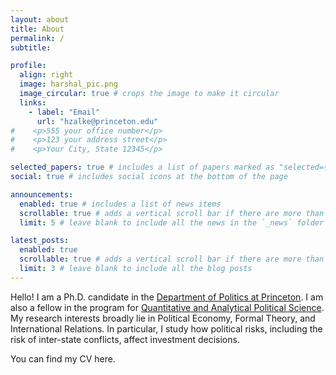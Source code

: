 ```yaml
---
layout: about
title: About
permalink: /
subtitle:

profile:
  align: right
  image: harshal_pic.png
  image_circular: true # crops the image to make it circular
  links:
    - label: "Email"
      url: "hzalke@princeton.edu"
#    <p>555 your office number</p>
#    <p>123 your address street</p>
#    <p>Your City, State 12345</p>

selected_papers: true # includes a list of papers marked as "selected={true}"
social: true # includes social icons at the bottom of the page

announcements:
  enabled: true # includes a list of news items
  scrollable: true # adds a vertical scroll bar if there are more than 3 news items
  limit: 5 # leave blank to include all the news in the `_news` folder

latest_posts:
  enabled: true
  scrollable: true # adds a vertical scroll bar if there are more than 3 new posts items
  limit: 3 # leave blank to include all the blog posts
---
```


Hello! I am a Ph.D. candidate in the [Department of Politics at Princeton](https://politics.princeton.edu/). I am also a fellow in the program for [Quantitative and Analytical Political Science](https://qaps.princeton.edu/). My research interests broadly lie in Political Economy, Formal Theory, and International Relations. In particular, I study how political risks, including the risk of inter-state conflicts, affect investment decisions. 

You can find my CV here.
